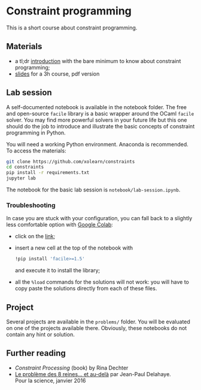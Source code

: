 # Constraint programming

This is a short course about constraint programming.

## Materials

- a tl;dr [introduction](https://github.com/xolearn/constraints/blob/master/documents/summary.pdf) with the bare minimum to know about constraint programming;
- [slides](https://github.com/xolearn/constraints/blob/master/documents/slides.pdf) for a 3h course, pdf version

## Lab session

A self-documented notebook is available in the notebook folder. The free and open-source `facile` library is a basic wrapper around the OCaml `facile` solver. You may find more powerful solvers in your future life but this one should do the job to introduce and illustrate the basic concepts of constraint programming in Python.

You will need a working Python environment. Anaconda is recommended. To access the materials:

```sh
git clone https://github.com/xolearn/constraints
cd constraints
pip install -r requirements.txt
jupyter lab
```

The notebook for the basic lab session is `notebook/lab-session.ipynb`.

### Troubleshooting

In case you are stuck with your configuration, you can fall back to a slightly less comfortable option with [Google Colab](https://colab.research.google.com/github/xolearn/constraints/blob/master/notebooks/lab_session.ipynb):

- click on the [link](https://colab.research.google.com/github/xolearn/constraints/blob/master/notebooks/lab_session.ipynb);
- insert a new cell at the top of the notebook with

  ```sh
  !pip install 'facile>=1.5'
  ```

  and execute it to install the library;

- all the `%load` commands for the solutions will not work: you will have to copy paste the solutions directly from each of these files.

## Project

Several projects are available in the `problems/` folder. You will be evaluated on one of the projects available there. Obviously, these notebooks do not contain any hint or solution.

## Further reading

- _Constraint Processing_ (book) by Rina Dechter
- [Le problème des 8 reines... et au-delà](https://tinyurl.com/8reines) par Jean-Paul Delahaye.  
  Pour la science, janvier 2016
